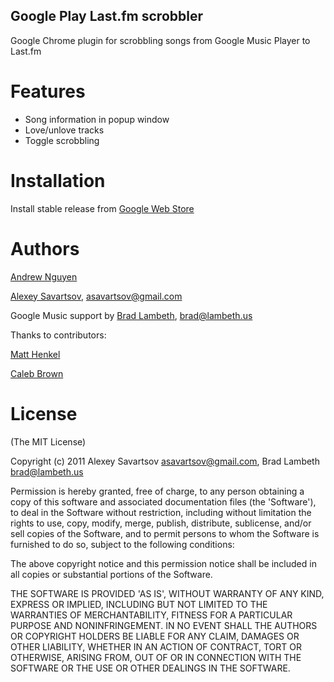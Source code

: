 Google Play Last.fm scrobbler
-----------------------------

Google Chrome plugin for scrobbling songs from Google Music Player to Last.fm

Features
========

* Song information in popup window
* Love/unlove tracks
* Toggle scrobbling

Installation
============

Install stable release from [Google Web Store](https://chrome.google.com/webstore/detail/google-play-scrobbler/llpepekkleeoeiloijhcafgpjdnhhcbl)

Authors
=======

[Andrew Nguyen](https://github.com/newgiin)

[Alexey Savartsov](https://github.com/asavartsov), asavartsov@gmail.com

Google Music support by [Brad Lambeth](https://github.com/bradlambeth), brad@lambeth.us

Thanks to contributors:

[Matt Henkel](https://github.com/guildencrantz)

[Caleb Brown](https://github.com/kayluhb)

License
=======

(The MIT License)

Copyright (c) 2011 Alexey Savartsov <asavartsov@gmail.com>, Brad Lambeth <brad@lambeth.us>

Permission is hereby granted, free of charge, to any person obtaining
a copy of this software and associated documentation files (the
'Software'), to deal in the Software without restriction, including
without limitation the rights to use, copy, modify, merge, publish,
distribute, sublicense, and/or sell copies of the Software, and to
permit persons to whom the Software is furnished to do so, subject to
the following conditions:

The above copyright notice and this permission notice shall be
included in all copies or substantial portions of the Software.

THE SOFTWARE IS PROVIDED 'AS IS', WITHOUT WARRANTY OF ANY KIND,
EXPRESS OR IMPLIED, INCLUDING BUT NOT LIMITED TO THE WARRANTIES OF
MERCHANTABILITY, FITNESS FOR A PARTICULAR PURPOSE AND NONINFRINGEMENT.
IN NO EVENT SHALL THE AUTHORS OR COPYRIGHT HOLDERS BE LIABLE FOR ANY
CLAIM, DAMAGES OR OTHER LIABILITY, WHETHER IN AN ACTION OF CONTRACT,
TORT OR OTHERWISE, ARISING FROM, OUT OF OR IN CONNECTION WITH THE
SOFTWARE OR THE USE OR OTHER DEALINGS IN THE SOFTWARE.
